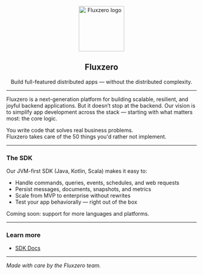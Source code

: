<p align="center">
  <img src="https://github.com/fluxzero/.github/raw/main/assets/fluxzero-logo.png" width="120" alt="Fluxzero logo" />
</p>

<h2 align="center">Fluxzero</h2>
<p align="center">Build full-featured distributed apps — without the distributed complexity.</p>

---

Fluxzero is a next-generation platform for building scalable, resilient, and joyful backend applications. But it doesn’t stop at the backend. Our vision is to simplify app development across the stack — starting with what matters most: the core logic.

You write code that solves real business problems.  
Fluxzero takes care of the 50 things you'd rather not implement.

---

### The SDK
Our JVM-first SDK (Java, Kotlin, Scala) makes it easy to:

- Handle commands, queries, events, schedules, and web requests
- Persist messages, documents, snapshots, and metrics
- Scale from MVP to enterprise without rewrites
- Test your app behaviorally — right out of the box

Coming soon: support for more languages and platforms.

---

### Learn more
- [SDK Docs](https://github.com/fluxzero-io/flux-capacitor-client)

---

_Made with care by the Fluxzero team._